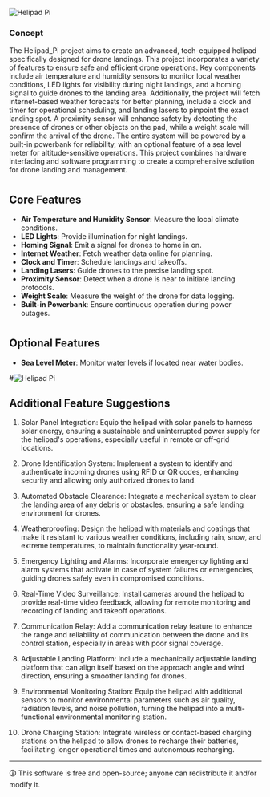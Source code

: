 ![Helipad Pi](https://github.com/sourceduty/Helipad_Pi/assets/123030236/e7783fff-69ee-404e-a67c-9efc89a8d7d8)

### Concept

The Helipad_Pi project aims to create an advanced, tech-equipped helipad specifically designed for drone landings. This project incorporates a variety of features to ensure safe and efficient drone operations. Key components include air temperature and humidity sensors to monitor local weather conditions, LED lights for visibility during night landings, and a homing signal to guide drones to the landing area. Additionally, the project will fetch internet-based weather forecasts for better planning, include a clock and timer for operational scheduling, and landing lasers to pinpoint the exact landing spot. A proximity sensor will enhance safety by detecting the presence of drones or other objects on the pad, while a weight scale will confirm the arrival of the drone. The entire system will be powered by a built-in powerbank for reliability, with an optional feature of a sea level meter for altitude-sensitive operations. This project combines hardware interfacing and software programming to create a comprehensive solution for drone landing and management.

#
## Core Features

- **Air Temperature and Humidity Sensor**: Measure the local climate conditions.
- **LED Lights**: Provide illumination for night landings.
- **Homing Signal**: Emit a signal for drones to home in on.
- **Internet Weather**: Fetch weather data online for planning.
- **Clock and Timer**: Schedule landings and takeoffs.
- **Landing Lasers**: Guide drones to the precise landing spot.
- **Proximity Sensor**: Detect when a drone is near to initiate landing protocols.
- **Weight Scale**: Measure the weight of the drone for data logging.
- **Built-in Powerbank**: Ensure continuous operation during power outages.

#
## Optional Features

- **Sea Level Meter**: Monitor water levels if located near water bodies.

#![Helipad Pi](https://github.com/sourceduty/Helipad_Pi/assets/123030236/3118fdc1-9422-4b55-9ac5-d2178fb7d4fe)

## Additional Feature Suggestions

1. Solar Panel Integration: Equip the helipad with solar panels to harness solar energy, ensuring a sustainable and uninterrupted power supply for the helipad's operations, especially useful in remote or off-grid locations.

2. Drone Identification System: Implement a system to identify and authenticate incoming drones using RFID or QR codes, enhancing security and allowing only authorized drones to land.

3. Automated Obstacle Clearance: Integrate a mechanical system to clear the landing area of any debris or obstacles, ensuring a safe landing environment for drones.

4. Weatherproofing: Design the helipad with materials and coatings that make it resistant to various weather conditions, including rain, snow, and extreme temperatures, to maintain functionality year-round.

5. Emergency Lighting and Alarms: Incorporate emergency lighting and alarm systems that activate in case of system failures or emergencies, guiding drones safely even in compromised conditions.

6. Real-Time Video Surveillance: Install cameras around the helipad to provide real-time video feedback, allowing for remote monitoring and recording of landing and takeoff operations.

7. Communication Relay: Add a communication relay feature to enhance the range and reliability of communication between the drone and its control station, especially in areas with poor signal coverage.

8. Adjustable Landing Platform: Include a mechanically adjustable landing platform that can align itself based on the approach angle and wind direction, ensuring a smoother landing for drones.

9. Environmental Monitoring Station: Equip the helipad with additional sensors to monitor environmental parameters such as air quality, radiation levels, and noise pollution, turning the helipad into a multi-functional environmental monitoring station.

10. Drone Charging Station: Integrate wireless or contact-based charging stations on the helipad to allow drones to recharge their batteries, facilitating longer operational times and autonomous recharging.

***

🛈 This software is free and open-source; anyone can redistribute it and/or modify it.
